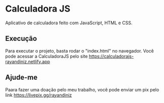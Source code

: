 # Calculadora JS
Aplicativo de calculadora feito com JavaScript, HTML e CSS.

## Execução
Para executar o projeto, basta rodar o "index.html" no navegador.
Você pode acessar a CalculadoraJS pelo site https://calculadorajs-rayandiniz.netlify.app

## Ajude-me
Paara fazer uma doação pelo meu trabalho, você pode enviar um pix pelo link https://livepix.gg/rayandiniz

